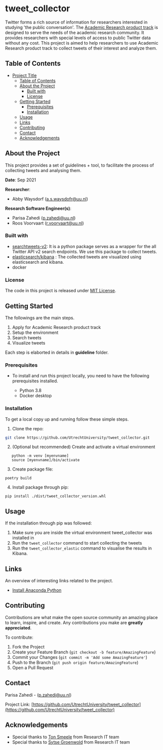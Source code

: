<!-- Parts of this template are inspired by https://github.com/othneildrew/Best-README-Template -->

# tweet_collector

<!-- Include Github badges here (optional) -->
<!-- e.g. Github Actions workflow status -->

Twitter forms a rich source of information for researchers interested in studying 'the public conversation'. 
The [Academic Research product track](https://developer.twitter.com/en/products/twitter-api/academic-research) is designed to serve the needs of the academic research community.
It provides researchers with special levels of access to public Twitter data without any cost.
This project is aimed to help researchers to use Academic Research product track to collect tweets of their interest and analyze them.

<!-- TABLE OF CONTENTS -->
## Table of Contents

- [Project Title](#project-title)
  - [Table of Contents](#table-of-contents)
  - [About the Project](#about-the-project)
    - [Built with](#built-with)
    - [License](#license)
  - [Getting Started](#getting-started)
    - [Prerequisites](#prerequisites)
    - [Installation](#installation)
  - [Usage](#usage)
  - [Links](#links)
  - [Contributing](#contributing)
  - [Contact](#contact)
  - [Acknowledgements](#Acknowledgements)

<!-- ABOUT THE PROJECT -->
## About the Project
This project provides a set of guidelines + tool, to facilitate the process of collecting tweets and analysing them.

**Date**: Sep 2021

**Researcher**:

- Abby Waysdorf (a.s.waysdofr@uu.nl)

**Research Software Engineer(s)**:

- Parisa Zahedi (p.zahedi@uu.nl)
- Roos Voorvaart (r.voorvaart@uu.nl)

### Built with
- [searchtweets-v2](https://pypi.org/project/searchtweets-v2/): It is a python package serves as a wrapper for the all Twitter API v2 search endpoints. We use this package to collect tweets.
- [elasticsearch/kibana](https://www.elastic.co/) : The collected tweets are visualized using elasticsearch and kibana.
- docker

<!-- Do not forget to also include the license in a separate file(LICENSE[.txt/.md]) and link it properly. -->
### License

The code in this project is released under [MIT License](LICENSE).

<!-- GETTING STARTED -->
## Getting Started
The followings are the main steps. 
1. Apply for Academic Research product track
2. Setup the environment
3. Search tweets
4. Visualize tweets

Each step is elaborted in details in **guideline** folder.

### Prerequisites

* To install and run this project locally, you need to have the following prerequisites installed.

  - Python 3.8
  - Docker desktop

### Installation

To get a local copy up and running follow these simple steps.

1. Clone the repo:
```sh
git clone https://github.com/UtrechtUniversity/tweet_collector.git
```
2. (Optional but recommended) Create and activate a virtual environment
```
   python -m venv [myenvname]
   source [myenvname]/bin/activate
```
3. Create package file:
```
poetry build
```
4. Install package through pip:
```
pip install ./dist/tweet_collector_version.whl
```

<!-- USAGE -->
## Usage
If the installation through pip was followed:
1. Make sure you are inside the virtual environment tweet_collector was installed in
1. Run the `tweet_collector` command to start collecting the tweets
1. Run the `tweet_collector_elastic` command to visualise the results in Kibana.

<!-- LINKS -->
## Links

An overview of interesting links related to the project.
- [Install Anaconda Python](https://www.anaconda.com/download/)

<!-- CONTRIBUTING -->
## Contributing

Contributions are what make the open source community an amazing place to learn, inspire, and create. Any contributions you make are **greatly appreciated**.

To contribute:

1. Fork the Project
2. Create your Feature Branch (`git checkout -b feature/AmazingFeature`)
3. Commit your Changes (`git commit -m 'Add some AmazingFeature'`)
4. Push to the Branch (`git push origin feature/AmazingFeature`)
5. Open a Pull Request

<!-- CONTACT -->
## Contact

Parisa Zahedi - (p.zahedi@uu.nl)

Project Link: [https://github.com/UtrechtUniversity/tweet_collector](https://github.com/UtrechtUniversity/tweet_collector)

<!-- ACKNOWLEDGEMENTS -->
## Acknowledgements
* Special thanks to [Ton Smeele](A.P.M.smeele@uu.nl) from Research IT team
* Special thanks to [Sytse Groenwold](s.groenwold@uu.nl) from Research IT team

